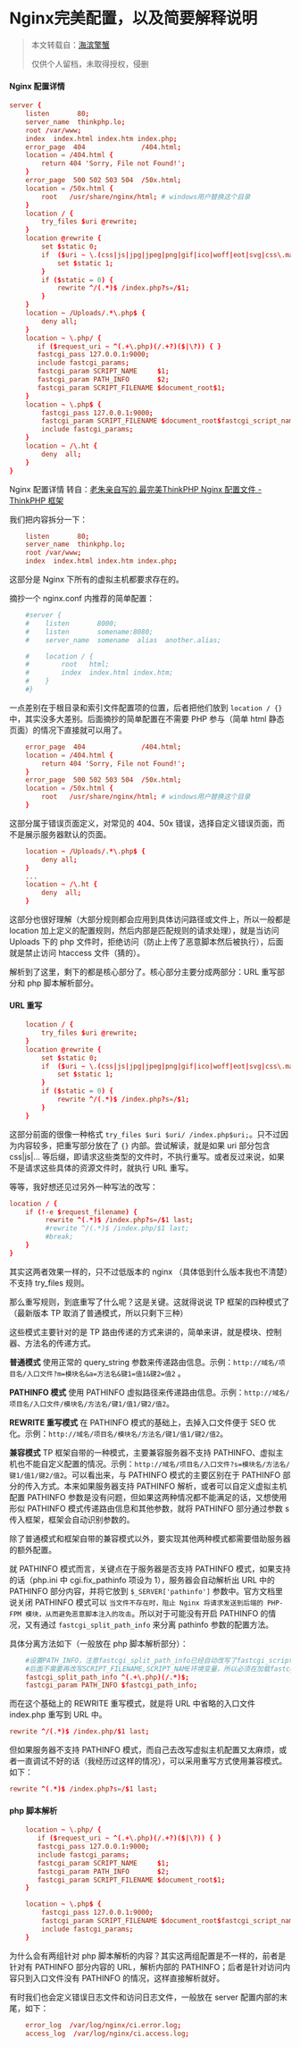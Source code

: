 # Nginx完美配置，以及简要解释说明

> 本文转载自：[海滨擎蟹](https://www.seasidecrab.com/tp/487.html)
>
> 仅供个人留档，未取得授权，侵删

#### Nginx 配置详情

```conf
server {
    listen       80;
    server_name  thinkphp.lo;
    root /var/www;
    index  index.html index.htm index.php;
    error_page  404              /404.html;
    location = /404.html {
        return 404 'Sorry, File not Found!';
    }
    error_page  500 502 503 504  /50x.html;
    location = /50x.html {
        root   /usr/share/nginx/html; # windows用户替换这个目录
    }
    location / {
        try_files $uri @rewrite;
    }
    location @rewrite {
        set $static 0;
        if  ($uri ~ \.(css|js|jpg|jpeg|png|gif|ico|woff|eot|svg|css\.map|min\.map)$) {
            set $static 1;
        }
        if ($static = 0) {
            rewrite ^/(.*)$ /index.php?s=/$1;
        }
    }
    location ~ /Uploads/.*\.php$ {
        deny all;
    }
    location ~ \.php/ {
       if ($request_uri ~ ^(.+\.php)(/.+?)($|\?)) { }
       fastcgi_pass 127.0.0.1:9000;
       include fastcgi_params;
       fastcgi_param SCRIPT_NAME     $1;
       fastcgi_param PATH_INFO       $2;
       fastcgi_param SCRIPT_FILENAME $document_root$1;
    }
    location ~ \.php$ {
        fastcgi_pass 127.0.0.1:9000;
        fastcgi_param SCRIPT_FILENAME $document_root$fastcgi_script_name;
        include fastcgi_params;
    }
    location ~ /\.ht {
        deny  all;
    }
}
```

Nginx 配置详情 转自：[老朱亲自写的,最完美ThinkPHP Nginx 配置文件 - ThinkPHP 框架](https://www.seasidecrab.com/go/aHR0cDovL3d3dy50aGlua3BocC5jbi90b3BpYy8zNDM4MC5odG1s)

我们把内容拆分一下：

```conf
    listen       80;
    server_name  thinkphp.lo;
    root /var/www;
    index  index.html index.htm index.php; 
```

这部分是 Nginx 下所有的虚拟主机都要求存在的。

摘抄一个 nginx.conf 内推荐的简单配置：

```conf
    #server {
    #    listen       8000;
    #    listen       somename:8080;
    #    server_name  somename  alias  another.alias;

    #    location / {
    #        root   html;
    #        index  index.html index.htm;
    #    }
    #}
```

一点差别在于根目录和索引文件配置项的位置，后者把他们放到 `location / {}` 中，其实没多大差别。后面摘抄的简单配置在不需要 PHP 参与（简单 html 静态页面）的情况下直接就可以用了。

```conf
    error_page  404              /404.html;
    location = /404.html {
        return 404 'Sorry, File not Found!';
    }
    error_page  500 502 503 504  /50x.html;
    location = /50x.html {
        root   /usr/share/nginx/html; # windows用户替换这个目录
    }
```

这部分属于错误页面定义，对常见的 404、50x 错误，选择自定义错误页面，而不是展示服务器默认的页面。

```conf
    location ~ /Uploads/.*\.php$ {
        deny all;
    }
    ...
    location ~ /\.ht {
        deny  all;
    }
```

这部分也很好理解（大部分规则都会应用到具体访问路径或文件上，所以一般都是 location 加上定义的配置规则，然后内部是匹配规则的请求处理），就是当访问 Uploads 下的 php 文件时，拒绝访问（防止上传了恶意脚本然后被执行），后面就是禁止访问 htaccess 文件（猜的）。

解析到了这里，剩下的都是核心部分了。核心部分主要分成两部分：URL 重写部分和 php 脚本解析部分。

#### URL 重写

```conf
    location / {
        try_files $uri @rewrite;
    }
    location @rewrite {
        set $static 0;
        if  ($uri ~ \.(css|js|jpg|jpeg|png|gif|ico|woff|eot|svg|css\.map|min\.map)$) {
            set $static 1;
        }
        if ($static = 0) {
            rewrite ^/(.*)$ /index.php?s=/$1;
        }
    }
```

这部分前面的很像一种格式 `try_files $uri $uri/ /index.php$uri;`。只不过因为内容较多，把重写部分放在了 `{}` 内部。尝试解读，就是如果 uri 部分包含 css|js|... 等后缀，即请求这些类型的文件时，不执行重写。或者反过来说，如果不是请求这些具体的资源文件时，就执行 URL 重写。

等等，我好想还见过另外一种写法的改写：

```conf
location / {
    if (!-e $request_filename) {
         rewrite ^(.*)$ /index.php?s=/$1 last;
         #rewrite ^/(.*)$ /index.php/$1 last;
         #break;
    }
}
```

其实这两者效果一样的，只不过低版本的 nginx （具体低到什么版本我也不清楚）不支持 try_files 规则。

那么重写规则，到底重写了什么呢？这是关键。这就得说说 TP 框架的四种模式了（最新版本 TP 取消了普通模式，所以只剩下三种）

这些模式主要针对的是 TP 路由传递的方式来讲的，简单来讲，就是模块、控制器、方法名的传递方式。

**普通模式**
使用正常的 query_string 参数来传递路由信息。示例：`http://域名/项目名/入口文件?m=模块名&a=方法名&键1=值1&键2=值2` 。

**PATHINFO 模式**
使用 PATHINFO 虚拟路径来传递路由信息。示例：`http://域名/项目名/入口文件/模块名/方法名/键1/值1/键2/值2`。

**REWRITE 重写模式**
在 PATHINFO 模式的基础上，去掉入口文件便于 SEO 优化。示例：`http://域名/项目名/模块名/方法名/键1/值1/键2/值2`。

**兼容模式**
TP 框架自带的一种模式，主要兼容服务器不支持 PATHINFO、虚拟主机也不能自定义配置的情况。示例：`http://域名/项目名/入口文件?s=模块名/方法名/键1/值1/键2/值2`。可以看出来，与 PATHINFO 模式的主要区别在于 PATHINFO 部分的传入方式。本来如果服务器支持 PATHINFO 解析，或者可以自定义虚拟主机配置 PATHINFO 参数是没有问题，但如果这两种情况都不能满足的话，又想使用形似 PATHINFO 模式传递路由信息和其他参数，就将 PATHINFO 部分通过参数 s 传入框架，框架会自动识别参数的。

除了普通模式和框架自带的兼容模式以外，要实现其他两种模式都需要借助服务器的额外配置。

就 PATHINFO 模式而言，关键点在于服务器是否支持 PATHINFO 模式，如果支持的话（php.ini 中 cgi.fix_pathinfo 项设为 1），服务器会自动解析出 URL 中的 PATHINFO 部分内容，并将它放到 `$_SERVER['pathinfo']` 参数中。官方文档里说关闭 PATHINFO 模式可以 `当文件不存在时，阻止 Ng­inx 将请求发送到后端的 PHP-FPM 模块，从而避免恶意脚本注入的攻击`。所以对于可能没有开启 PATHINFO 的情况，又有通过 `fastcgi_split_path_info` 来分离 pathinfo 参数的配置方法。

具体分离方法如下（一般放在 php 脚本解析部分）：

```conf
    #设置PATH_INFO，注意fastcgi_split_path_info已经自动改写了fastcgi_script_name变量，
    #后面不需要再改写SCRIPT_FILENAME,SCRIPT_NAME环境变量，所以必须在加载fastcgi.conf之前设置
    fastcgi_split_path_info ^(.+\.php)(/.*)$;
    fastcgi_param PATH_INFO $fastcgi_path_info;
```

而在这个基础上的 REWRITE 重写模式，就是将 URL 中省略的入口文件 index.php 重写到 URL 中。

```conf
rewrite ^/(.*)$ /index.php/$1 last;
```

但如果服务器不支持 PATHINFO 模式，而自己去改写虚拟主机配置又太麻烦，或者一直调试不好的话（我经历过这样的情况），可以采用重写方式使用兼容模式。如下：

```conf
rewrite ^(.*)$ /index.php?s=/$1 last;
```

#### php 脚本解析

```conf
    location ~ \.php/ {
       if ($request_uri ~ ^(.+\.php)(/.+?)($|\?)) { }
       fastcgi_pass 127.0.0.1:9000;
       include fastcgi_params;
       fastcgi_param SCRIPT_NAME     $1;
       fastcgi_param PATH_INFO       $2;
       fastcgi_param SCRIPT_FILENAME $document_root$1;
    }

    location ~ \.php$ {
        fastcgi_pass 127.0.0.1:9000;
        fastcgi_param SCRIPT_FILENAME $document_root$fastcgi_script_name;
        include fastcgi_params;
    }
```

为什么会有两组针对 php 脚本解析的内容？其实这两组配置是不一样的，前者是针对有 PATHINFO 部分内容的 URL，解析内部的 PATHINFO；后者是针对访问内容只到入口文件没有 PATHINFO 的情况，这样直接解析就好。

有时我们也会定义错误日志文件和访问日志文件，一般放在 server 配置内部的末尾，如下：

```conf
    error_log  /var/log/nginx/ci.error.log;
    access_log  /var/log/nginx/ci.access.log;
```